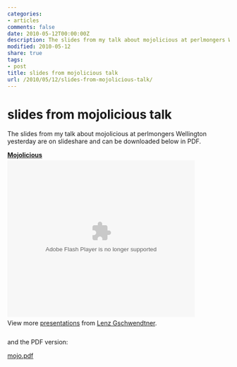 ```yaml
---
categories:
- articles
comments: false
date: 2010-05-12T00:00:00Z
description: The slides from my talk about mojolicious at perlmongers Wellington yesterday.
modified: 2010-05-12
share: true
tags:
- post
title: slides from mojolicious talk
url: /2010/05/12/slides-from-mojolicious-talk/
---
```


slides from mojolicious talk
============================

The slides from my talk about mojolicious at perlmongers Wellington
yesterday are on slideshare and can be downloaded below in PDF.

<div style="width:425px" id="__ss_4055266"><strong
style="display:block;margin:12px 0 4px"><a
href="http://www.slideshare.net/norbu09/mojolicious-4055266"
title="Mojolicious">Mojolicious</a></strong><object id="__sse4055266"
width="425" height="355"><param name="movie"
value="http://static.slidesharecdn.com/swf/ssplayer2.swf?doc=mojo-100511161746-phpapp01&stripped_title=mojolicious-4055266"
/><param name="allowFullScreen" value="true"/><param
name="allowScriptAccess" value="always"/><embed name="__sse4055266"
src="http://static.slidesharecdn.com/swf/ssplayer2.swf?doc=mojo-100511161746-phpapp01&stripped_title=mojolicious-4055266"
type="application/x-shockwave-flash" allowscriptaccess="always"
allowfullscreen="true" width="425" height="355"></embed></object><div
style="padding:5px 0 12px">View more <a
href="http://www.slideshare.net/">presentations</a> from <a
href="http://www.slideshare.net/norbu09">Lenz
Gschwendtner</a>.</div></div>

and the PDF version:

<a href="/images/mojo.pdf">mojo.pdf</a>

